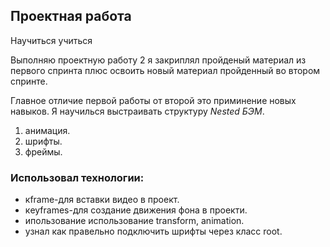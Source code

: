 ## Проектная работа
Научиться учиться

Выполняю проектную работу 2 я закриплял пройденый материал из первого спринта плюс освоить новый материал пройденный во втором спринте.


Главное отличие первой работы от второй это приминение новых навыков.
Я научилься выстраивать структуру _Nested БЭМ_.


1. анимация.
2. шрифты.
3. фреймы.


### Использовал технологии:


* кframe-для вставки видео в проект.
* кeyframes-для создание движения фона в проекти.
* ипользование использование transform, animation.
* узнал как правельно подключить шрифты через класс root.
